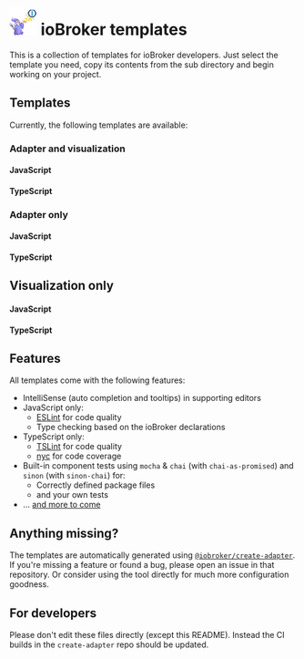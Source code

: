 # <img src="icon.png" width=48> ioBroker templates

This is a collection of templates for ioBroker developers. Just select the template you need, copy its contents from the sub directory and begin working on your project.

<!-- TODO: Links to documentation and stuff -->

## Templates
Currently, the following templates are available:

### Adapter and visualization

#### JavaScript

#### TypeScript

### Adapter only

#### JavaScript

#### TypeScript

## Visualization only

#### JavaScript

#### TypeScript


## Features
All templates come with the following features:
* IntelliSense (auto completion and tooltips) in supporting editors
* JavaScript only:
  * [ESLint](https://github.com/eslint/eslint) for code quality
  * Type checking based on the ioBroker declarations
* TypeScript only:
  * [TSLint](https://github.com/palantir/tslint) for code quality
  * [nyc](https://github.com/istanbuljs/nyc) for code coverage
* Built-in component tests using `mocha` & `chai` (with `chai-as-promised`) and `sinon` (with `sinon-chai`) for:
  * Correctly defined package files
  * and your own tests
* ... [and more to come](https://github.com/ioBroker/create-adapter/blob/master/README.md#roadmap)

## Anything missing?
The templates are automatically generated using [`@iobroker/create-adapter`](https://github.com/ioBroker/create-adapter). If you're missing a feature or found a bug, please open an issue in that repository. Or consider using the tool directly for much more configuration goodness.

## For developers
Please don't edit these files directly (except this README). Instead the CI builds in the `create-adapter` repo should be updated.